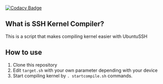 [![Codacy Badge](https://api.codacy.com/project/badge/Grade/3b5649282b244568ab411f03897ddb6f)](https://app.codacy.com/gh/cbendot/CI_X00TD?utm_source=github.com&utm_medium=referral&utm_content=cbendot/CI_X00TD&utm_campaign=Badge_Grade_Settings)

## What is SSH Kernel Compiler?

This is a script that makes compiling kernel easier with UbuntuSSH

## How to use
1. Clone this repository
2. Edit `target.sh` with your own parameter depending with your device
3. Start compiling kernel by `. startcompile.sh` commands.
